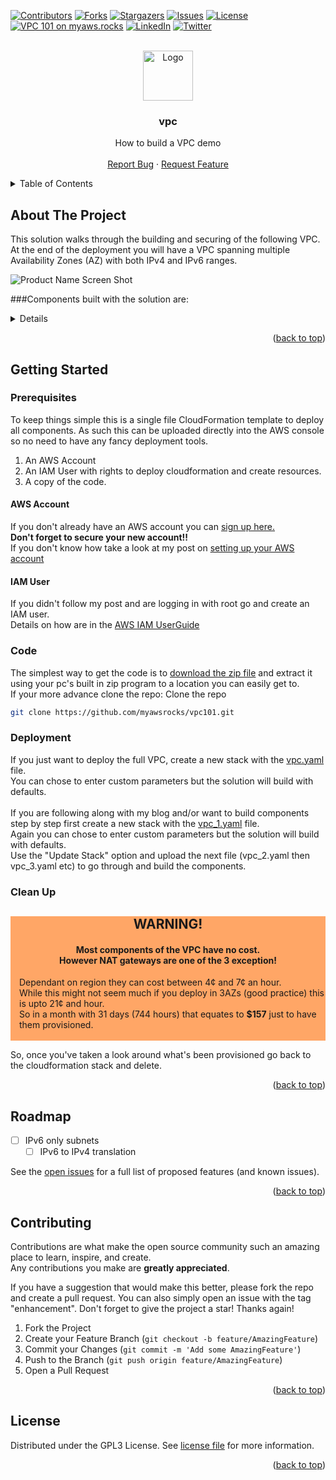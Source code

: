 [![Contributors][contributors-shield]][contributors-url]
[![Forks][forks-shield]][forks-url]
[![Stargazers][stars-shield]][stars-url]
[![Issues][issues-shield]][issues-url]
[![License][license-shield]][license-url]
<br>
[![VPC 101 on myaws.rocks][website-shield]][website-url]
[![LinkedIn][linkedin-shield]][linkedin-url]
[![Twitter][twitter-shield]][twitter-url]
<!-- PROJECT LOGO -->
<br />
<div align="center">
  <a href="https://github.com/rgvn12/VPC">
    <img src="images/minifig.png" alt="Logo" width="80" height="80">
  </a>

<h3 align="center">vpc</h3>

  <p align="center">
    How to build a VPC demo
    <br />
    <br />
    <a href="https://github.com/myawsrocks/vpc101/issues">Report Bug</a>
    ·
    <a href="https://github.com/myawsrocks/vpc101/issues">Request Feature</a>
  </p>
</div>

<!-- TABLE OF CONTENTS -->
<details>
  <summary>Table of Contents</summary>
  <ol>
    <li>
      <a href="#about-the-project">About The Project</a>
    </li>
    <li>
      <a href="#getting-started">Getting Started</a>
      <ul>
        <li><a href="#prerequisites">Prerequisites</a></li>
        <li><a href="#installation">Installation</a></li>
      </ul>
    </li>
    <li><a href="#usage">Usage</a></li>
    <li><a href="#roadmap">Roadmap</a></li>
    <li><a href="#contributing">Contributing</a></li>
    <li><a href="#license">License</a></li>
    <li><a href="#contact">Contact</a></li>
  </ol>
</details>

<!-- ABOUT THE PROJECT -->
## About The Project
This solution walks through the building and securing of the following VPC.<br/>
At the end of the deployment you will have a VPC spanning multiple Availability Zones (AZ) with both IPv4 and IPv6 ranges.<br/>

![Product Name Screen Shot][product-screenshot]

###Components built with the solution are:
<details>
  <ol>
    <li>Create an empty VPC with an IPv4 CIDR range - vpc_1.yaml</li>
    <li>Create an IPv6 CIDR range and associate to the VPC - vpc_2.yaml</li>
    <li>Create 9 private subnets with IPv4 and IPv6 IP ranges allocated: - vpc_3.yaml
      <ul>
        <li>3x Presentation</li>
        <li>3x Application</li>
        <li>3x Data</li>
      </ul>
    <li>Create a private route tables and associate to the private subnets - vpc_4.yaml</li>
    <li>Enable VPC Flow Logs and send to encrypted S3 Bucket and encrypted CloudWatch Log Group - vpc_5.yaml</li>
    <li>Deploy VPC Endpoints for common AWS Services - vpc_6.yaml
      <ul>
        <li>Systems Manager (ssm)</li>
        <li>Systems Manager Messages (ssmmessages)</li>
        <li>CloudWatch Metrics (monitoring)</li>
        <li>CloudWatch Logs (logs)</li>
        <li>Simple Token Service (sts)</li>
      </ul>
    <li>Internet Routing - vpc_7.yaml
      <ul>
        <li>3x Public Subnets</li>
        <li>Public Route Table</li>
        <li>Internet Gateway (IPv4 and IPv6)</li>
        <li>NAT Gateway (IPv4)</li>
        <li>Egress Only Internet Gateway (IPv6)</li>
        <li>3x Private Route Tables</li>
      </ul>
    </li>
    <li>Reduced Redundancy NAT Gateway</li>
    <li>Network Access Control Lists (NACLs)
      <ul>
        <li>Public Subnet NACL</li>
        <li>Presentation Subnet NACL</li>
        <li>Application SubnetNACL</li>
        <li>Data Subnet NACL</li>
      </ul>~~~~
    </li>
  </ol>
</details>
<p align="right">(<a href="#top">back to top</a>)</p>

<!-- GETTING STARTED -->
## Getting Started
### Prerequisites
To keep things simple this is a single file CloudFormation template to deploy all components.
As such this can be uploaded directly into the AWS console so no need to have any fancy deployment tools.
1. An AWS Account
2. An IAM User with rights to deploy cloudformation and create resources.
3. A copy of the code.
#### AWS Account
If you don't already have an AWS account you can [sign up here.](https://portal.aws.amazon.com/billing/signup) </br>
**Don't forget to secure your new account!!</br>**
If you don't know how take a look at my post on [setting up your AWS account](https://myaws.rocks/setting-up-your-aws-account/)
#### IAM User
If you didn't follow my post and are logging in with root go and create an IAM user.</br>
Details on how are in the [AWS IAM UserGuide](https://docs.aws.amazon.com/IAM/latest/UserGuide/id_users_create.html#id_users_create_console)
### Code
The simplest way to get the code is to [download the zip file](https://github.com/myawsrocks/vpc101/archive/refs/heads/main.zip) and extract it using your pc's built in zip program to a location you can easily get to.<br/>
If your more advance clone the repo:
Clone the repo
   ```sh
   git clone https://github.com/myawsrocks/vpc101.git
   ```
### Deployment
If you just want to deploy the full VPC, create a new stack with the [vpc.yaml](vpc.yaml) file.<br/>
You can chose to enter custom parameters but the solution will build with defaults.<br/>
</br>
If you are following along with my blog and/or want to build components step by step first create a new stack with the [vpc_1.yaml](vpc_1.yaml) file.<br/>
Again you can chose to enter custom parameters but the solution will build with defaults.<br/>
Use the "Update Stack" option and upload the next file (vpc_2.yaml then vpc_3.yaml etc) to go through and build the components.
### Clean Up
<div class="warning" style='background-color:#ffa666'>
<h2 style='text-align:center'>WARNING!</h2>
<h4 style='text-align:center'>Most components of the VPC have no cost.<br/>However NAT gateways are one of the 3 exception!</h4>
<p style='margin-left:1em'>
Dependant on region they can cost between 4¢ and 7¢ an hour.<br/>
While this might not seem much if you deploy in 3AZs (good practice) this is upto 21¢ and hour.<br/>
So in a month with 31 days (744 hours) that equates to <b>$157</b> just to have them provisioned.<br/>
<br/>
</p>
</div>
So, once you've taken a look around what's been provisioned go back to the cloudformation stack and delete. 

<p align="right">(<a href="#top">back to top</a>)</p>

<!-- ROADMAP -->

## Roadmap

- [ ] IPv6 only subnets
  - [ ] IPv6 to IPv4 translation

See the [open issues](https://github.com/myawsrocks/vpc101/issues) for a full list of proposed features (and known issues).

<p align="right">(<a href="#top">back to top</a>)</p>
<!-- CONTRIBUTING -->

## Contributing

Contributions are what make the open source community such an amazing place to learn, inspire, and create.</br>
Any contributions you make are **greatly appreciated**.

If you have a suggestion that would make this better, please fork the repo and create a pull request. You can also simply open an issue with the tag "enhancement".
Don't forget to give the project a star! Thanks again!

1. Fork the Project
2. Create your Feature Branch (`git checkout -b feature/AmazingFeature`)
3. Commit your Changes (`git commit -m 'Add some AmazingFeature'`)
4. Push to the Branch (`git push origin feature/AmazingFeature`)
5. Open a Pull Request
<p align="right">(<a href="#top">back to top</a>)</p>
<!-- LICENSE -->

## License
Distributed under the GPL3 License. See [license file](LICENSE) for more information.

<p align="right">(<a href="#top">back to top</a>)</p>


<!-- MARKDOWN LINKS & IMAGES -->
<!-- https://www.markdownguide.org/basic-syntax/#reference-style-links -->
[contributors-shield]: https://img.shields.io/github/contributors/myawsrocks/vpc101.svg?style=plastic&logo=appveyor
[contributors-url]: https://github.com/myawsrocks/vpc101/graphs/contributors
[forks-shield]: https://img.shields.io/github/forks/myawsrocks/vpc101.svg?style=plastic&logo=appveyor
[forks-url]: https://github.com/myawsrocks/vpc101/network/members
[stars-shield]: https://img.shields.io/github/stars/myawsrocks/vpc101.svg?style=plastic&logo=appveyor
[stars-url]: https://github.com/myawsrocks/vpc101/stargazers
[issues-shield]: https://img.shields.io/github/issues/myawsrocks/vpc101.svg?style=plastic&logo=appveyor
[issues-url]: https://github.com/myawsrocks/vpc101/issues
[license-shield]: https://img.shields.io/github/license/myawsrocks/vpc101.svg?style=plastic&logo=appveyor
[license-url]: https://github.com/myawsrocks/vpc101/blob/master/LICENSE
[linkedin-shield]: https://img.shields.io/badge/-LinkedIn-black.svg?style=social&logo=linkedin&color=blue
[linkedin-url]: https://linkedin.com/in/robinwford/
[twitter-shield]: https://img.shields.io/twitter/follow/robinwford?color=blue&logo=twitter&style=social
[twitter-url]: https://twitter.com/robinwford
[website-url]: https://myaws.rocks/aws-vpc-101
[website-shield]: https://img.shields.io/badge/Project%20Link-myaws.rocks%20VPC101-yellowgreen?style=social
[product-screenshot]: images/VPC.jpg
